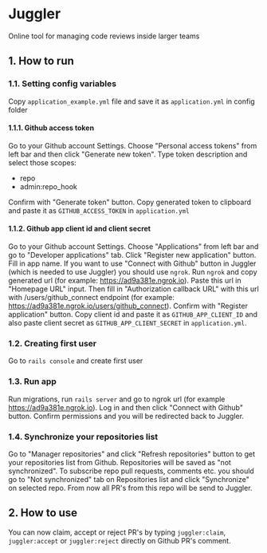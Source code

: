 # Juggler

Online tool for managing code reviews inside larger teams

## 1. How to run

### 1.1. Setting config variables

Copy `application_example.yml` file and save it as `application.yml` in config folder

#### 1.1.1. Github access token

Go to your Github account Settings. Choose "Personal access tokens" from left bar and then click "Generate new token". Type token description and select those scopes:
- repo
- admin:repo_hook

Confirm with "Generate token" button. Copy generated token to clipboard and paste it as `GITHUB_ACCESS_TOKEN` in `application.yml`

#### 1.1.2. Github app client id and client secret

Go to your Github account Settings. Choose "Applications" from left bar and go to "Developer applications" tab. Click "Register new application" button. Fill in app name. If you want to use "Connect with Github" button in Juggler (which is needed to use Juggler) you should use `ngrok`. Run `ngrok` and copy generated url (for example: https://ad9a381e.ngrok.io). Paste this url in "Homepage URL" input. Then fill in "Authorization callback URL" with this url with /users/github_connect endpoint (for example: https://ad9a381e.ngrok.io/users/github_connect). Confirm with "Register application" button. Copy client id and paste it as `GITHUB_APP_CLIENT_ID` and also paste client secret as `GITHUB_APP_CLIENT_SECRET` in `application.yml`.

### 1.2. Creating first user

Go to `rails console` and create first user

### 1.3. Run app

Run migrations, run `rails server` and go to ngrok url (for example https://ad9a381e.ngrok.io). Log in and then click "Connect with Github" button. Confirm permissions and you will be redirected back to Juggler.

### 1.4. Synchronize your repositories list

Go to "Manager repositories" and click "Refresh repositories" button to get your repositories list from Github. Repositories will be saved as "not synchronized". To subscribe repo pull requests, comments etc. you should go to "Not synchronized" tab on Repositories list and click "Synchronize" on selected repo. From now all PR's from this repo will be send to Juggler.

## 2. How to use

You can now claim, accept or reject PR's by typing `juggler:claim`, `juggler:accept` or `juggler:reject` directly on Github PR's comment.
